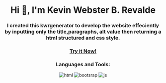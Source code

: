 <h1 align="center">Hi 👋, I'm Kevin Webster B. Revalde</h1>

<h3 align="center">I created this kwrgenerator to develop the website effeciently by inputting only the title,paragraphs, alt value then returning a html structured and css style.</h3>
<h3 align="center"><a  href="https://kevsterde.github.io/kwrgenerator/">Try it Now!</a></h3>
  
<h3 align="center">Languages and Tools:</h3>

<p align="center"><img src="https://github.com/kevsterde/kwrgenerator/assets/96121161/cbb0ae75-d9ee-4c46-bb94-5b793857cf39" alt="html"/>
  <img src="https://github.com/kevsterde/kwrgenerator/assets/96121161/0d61c760-6b78-4d36-9c1f-b7186a7d1e77" alt="bootsrap">
<img src="https://cdn-icons-png.flaticon.com/128/5968/5968292.png" alt="js"></p>
